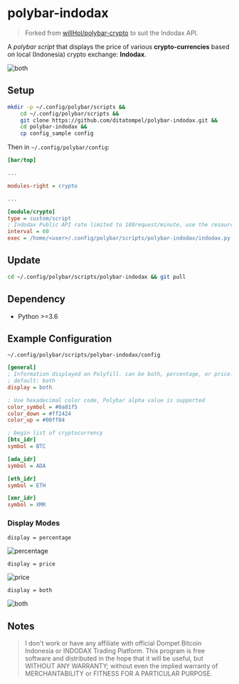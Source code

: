 # polybar-indodax

> Forked from [willHol/polybar-crypto](https://github.com/willHol/polybar-crypto) to suit the Indodax API.

A *polybar script* that displays the price of various **crypto-currencies** based on local (Indonesia) crypto exchange: **Indodax**.

![both](https://user-images.githubusercontent.com/1184957/110332836-73e59a00-8053-11eb-8cbf-ce6ebbbc0ccf.png)

## Setup
```bash
mkdir -p ~/.config/polybar/scripts &&
    cd ~/.config/polybar/scripts &&
    git clone https://github.com/ditatompel/polybar-indodax.git &&
    cd polybar-indodax &&
    cp config_sample config
```

Then in `~/.config/polybar/config`:

```ini
[bar/top]

...

modules-right = crypto

...

[module/crypto]
type = custom/script
; Indodax Public API rate limited to 180request/minute, use the resources wisely.
interval = 60
exec = /home/<user>/.config/polybar/scripts/polybar-indodax/indodax.py

```

## Update
```bash
cd ~/.config/polybar/scripts/polybar-indodax && git pull
```

## Dependency
* Python >=3.6

## Example Configuration

`~/.config/polybar/scripts/polybar-indodax/config`
```ini
[general]
; Information displayed on Polyfill. can be both, percentage, or price.
; default: both
display = both

; Use hexadecimal color code, Polybar alpha value is supported
color_symbol = #0a81f5
color_down = #ff2424
color_up = #00ff84

; begin list of cryptocurrency
[btc_idr]
symbol = BTC

[ada_idr]
symbol = ADA

[eth_idr]
symbol = ETH

[xmr_idr]
symbol = XMR

```

### Display Modes

`display = percentage`

![percentage](https://user-images.githubusercontent.com/1184957/110332713-47318280-8053-11eb-8056-2bca58c6f799.png)

`display = price`

![price](https://user-images.githubusercontent.com/1184957/110332913-8eb80e80-8053-11eb-945a-8d7aaa492c70.png)

`display = both`

![both](https://user-images.githubusercontent.com/1184957/110332836-73e59a00-8053-11eb-8cbf-ce6ebbbc0ccf.png)

## Notes
> I don't work or have any affiliate with official Dompet Bitcoin Indonesia or INDODAX Trading Platform. This program is free software and distributed in the hope that it will be useful, but WITHOUT ANY WARRANTY; without even the implied warranty of MERCHANTABILITY or FITNESS FOR A PARTICULAR PURPOSE.
